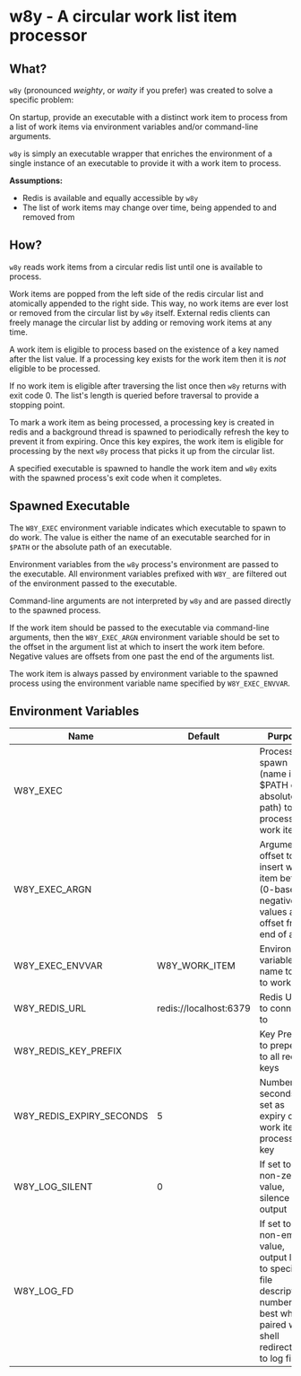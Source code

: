 # w8y - A circular work list item processor

## What?
`w8y` (pronounced _weighty_, or _waity_ if you prefer) was created to solve a specific problem:

On startup, provide an executable with a distinct work item to process from a list of work items via
environment variables and/or command-line arguments.

`w8y` is simply an executable wrapper that enriches the environment of a single instance of an executable to provide
it with a work item to process.

**Assumptions:**
* Redis is available and equally accessible by `w8y`
* The list of work items may change over time, being appended to and removed from

## How?
`w8y` reads work items from a circular redis list until one is available to process.

Work items are popped from the left side of the redis circular list and atomically appended to the right side.
This way, no work items are ever lost or removed from the circular list by `w8y` itself. External redis clients can
freely manage the circular list by adding or removing work items at any time.

A work item is eligible to process based on the existence of a key named after the list value. If a processing key
exists for the work item then it is _not_ eligible to be processed.

If no work item is eligible after traversing the list once then `w8y` returns with exit code 0. The list's
length is queried before traversal to provide a stopping point.

To mark a work item as being processed, a processing key is created in redis and a background thread is spawned to
periodically refresh the key to prevent it from expiring. Once this key expires, the work item is eligible for
processing by the next `w8y` process that picks it up from the circular list.

A specified executable is spawned to handle the work item and `w8y` exits with the spawned process's exit code when
it completes.

## Spawned Executable
The `W8Y_EXEC` environment variable indicates which executable to spawn to do work. The value is either the name of
an executable searched for in `$PATH` or the absolute path of an executable.

Environment variables from the `w8y` process's environment are passed to the executable. All environment variables
prefixed with `W8Y_` are filtered out of the environment passed to the executable.

Command-line arguments are not interpreted by `w8y` and are passed directly to the spawned process.

If the work item should be passed to the executable via command-line arguments, then the `W8Y_EXEC_ARGN` environment
variable should be set to the offset in the argument list at which to insert the work item before. Negative values
are offsets from one past the end of the arguments list.

The work item is always passed by environment variable to the spawned process using the environment variable name
specified by `W8Y_EXEC_ENVVAR`.

## Environment Variables
| Name                     | Default                | Purpose                                                                                                                        |
|--------------------------|------------------------|--------------------------------------------------------------------------------------------------------------------------------|
| W8Y_EXEC                 |                        | Process to spawn (name in $PATH or absolute path) to process work item                                                         |
| W8Y_EXEC_ARGN            |                        | Argument offset to insert work item before (0-based, negative values are offset from end of args)                              |
| W8Y_EXEC_ENVVAR          | W8Y_WORK_ITEM          | Environment variable name to set to work item                                                                                  |
| W8Y_REDIS_URL            | redis://localhost:6379 | Redis URL to connect to                                                                                                        |
| W8Y_REDIS_KEY_PREFIX     | <none>                 | Key Prefix to prepend to all redis keys                                                                                        |
| W8Y_REDIS_EXPIRY_SECONDS | 5                      | Number of seconds to set as expiry of work item processing key                                                                 |
| W8Y_LOG_SILENT           | 0                      | If set to non-zero value, silence log output                                                                                   |
| W8Y_LOG_FD               | <none>                 | If set to non-empty value, output logs to specific file descriptor number; best when paired with shell redirection to log file |

